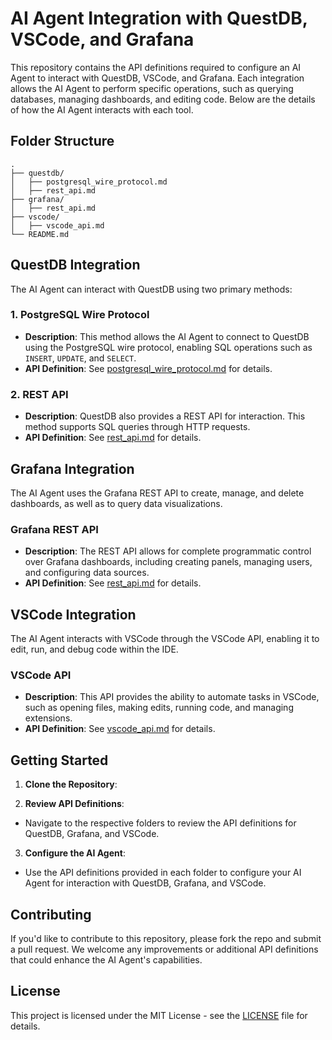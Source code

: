 # AI Agent Integration with QuestDB, VSCode, and Grafana

This repository contains the API definitions required to configure an AI Agent to interact with QuestDB, VSCode, and Grafana. Each integration allows the AI Agent to perform specific operations, such as querying databases, managing dashboards, and editing code. Below are the details of how the AI Agent interacts with each tool.

## Folder Structure
```
.
├── questdb/
│   ├── postgresql_wire_protocol.md
│   ├── rest_api.md
├── grafana/
│   ├── rest_api.md
├── vscode/
│   ├── vscode_api.md
└── README.md
```



## QuestDB Integration

The AI Agent can interact with QuestDB using two primary methods:

### 1. PostgreSQL Wire Protocol
- **Description**: This method allows the AI Agent to connect to QuestDB using the PostgreSQL wire protocol, enabling SQL operations such as `INSERT`, `UPDATE`, and `SELECT`.
- **API Definition**: See [postgresql_wire_protocol.md](./questdb/postgresql_wire_protocol.md) for details.

### 2. REST API
- **Description**: QuestDB also provides a REST API for interaction. This method supports SQL queries through HTTP requests.
- **API Definition**: See [rest_api.md](./questdb/rest_api.md) for details.

## Grafana Integration

The AI Agent uses the Grafana REST API to create, manage, and delete dashboards, as well as to query data visualizations.

### Grafana REST API
- **Description**: The REST API allows for complete programmatic control over Grafana dashboards, including creating panels, managing users, and configuring data sources.
- **API Definition**: See [rest_api.md](./grafana/rest_api.md) for details.

## VSCode Integration

The AI Agent interacts with VSCode through the VSCode API, enabling it to edit, run, and debug code within the IDE.

### VSCode API
- **Description**: This API provides the ability to automate tasks in VSCode, such as opening files, making edits, running code, and managing extensions.
- **API Definition**: See [vscode_api.md](./vscode/vscode_api.md) for details.

## Getting Started

1. **Clone the Repository**:



2. **Review API Definitions**:
- Navigate to the respective folders to review the API definitions for QuestDB, Grafana, and VSCode.

3. **Configure the AI Agent**:
- Use the API definitions provided in each folder to configure your AI Agent for interaction with QuestDB, Grafana, and VSCode.

## Contributing

If you'd like to contribute to this repository, please fork the repo and submit a pull request. We welcome any improvements or additional API definitions that could enhance the AI Agent's capabilities.

## License

This project is licensed under the MIT License - see the [LICENSE](../../LICENSE) file for details.

